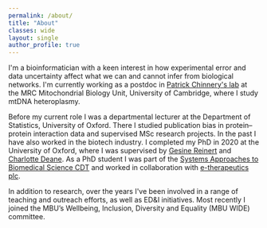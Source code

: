 ```yaml
---
permalink: /about/
title: "About"
classes: wide
layout: single
author_profile: true
---
```


I'm a bioinformatician with a keen interest in how experimental error and data uncertainty affect what we can and cannot infer from biological networks. I'm currently working as a postdoc in [Patrick Chinnery's lab](http://www.mrc-mbu.cam.ac.uk/people/patrick-chinnery) at the MRC Mitochondrial Biology Unit, University of Cambridge, where I study mtDNA heteroplasmy.

Before  my current role I was a departmental lecturer at the Department of Statistics, University of Oxford. There I studied publication bias in protein–protein interaction data and supervised MSc research projects. In the past I have also worked in the biotech industry. I completed my PhD in 2020 at the University of Oxford, where I was supervised by [Gesine Reinert](http://www.stats.ox.ac.uk/~reinert/) and [Charlotte Deane](http://www.stats.ox.ac.uk/~deane/#). As a PhD student I was part of the [Systems Approaches to Biomedical Science CDT](https://www.sabsr3.ox.ac.uk/home) and worked in collaboration with [e-therapeutics plc](https://www.etherapeutics.co.uk/).

In addition to research, over the years I've been involved in a range of teaching and outreach efforts, as well as ED&I initiatives. Most recently I joined the MBU’s Wellbeing, Inclusion, Diversity and Equality (MBU WIDE) committee.
